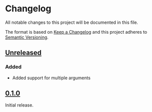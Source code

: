 # Changelog

All notable changes to this project will be documented in this file.

The format is based on [Keep a Changelog](http://keepachangelog.com/en/1.0.0/)
and this project adheres to [Semantic Versioning](http://semver.org/spec/v2.0.0.html).

## [Unreleased]

### Added

- Added support for multiple arguments

## [0.1.0]

Initial release.

[Unreleased]: https://github.com/aldesantis/adaptor/compare/v0.1.0...HEAD
[0.1.0]: https://github.com/aldesantis/adaptor/tree/v0.1.0
